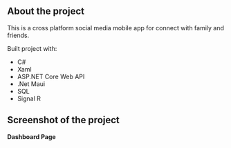 ## __About the project__  
This is a cross platform social media mobile app for connect with family and friends.

Built project with:
- C#
- Xaml
- ASP.NET Core Web API
- .Net Maui
- SQL
- Signal R
     
## Screenshot of the project     
__Dashboard Page__    
